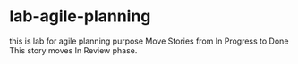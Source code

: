 # lab-agile-planning
this is lab for agile planning purpose
Move Stories from In Progress to Done
This story moves In Review phase.
